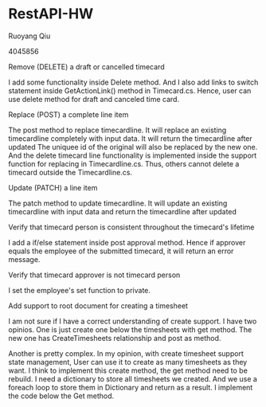 # RestAPI-HW
Ruoyang Qiu

4045856



Remove (DELETE) a draft or cancelled timecard
  
  I add some functionality inside Delete method. And I also add links to switch statement inside GetActionLink() method in Timecard.cs.
  Hence, user can use delete method for draft and canceled time card.

Replace (POST) a complete line item

  The post method to replace timecardline.
  It will replace an existing timecardline completely with input data. It will return the timecardline after updated
  The uniquee id of the original will also be replaced by the new one. 
  And the delete timecard line functionality is implemented inside the support function for replacing in Timecardline.cs. Thus, others
  cannot delete a timecard outside the Timecardline.cs.

Update (PATCH) a line item

  The patch method to update timecardline.
  It will update an existing timecardline with input data and return the timecardline after updated 

Verify that timecard person is consistent throughout the timecard's lifetime

  I add a if/else statement inside post approval method. Hence if approver equals the employee of the submitted timecard, it will return
  an error message.

Verify that timecard approver is not timecard person

  I set the employee's set function to private.
  
Add support to root document for creating a timesheet

   I am not sure if I have a correct understanding of create support.
   I have two opinios. One is just create one below the timesheets with get method. The new one has CreateTimesheets relationship 
   and post as method. 

   Another is pretty complex.
   In my opinion, with create timesheet support state management, User can use it to create as many timesheets as they want.
   I think to implement this create method, the get method need to be rebuild. I need a dictionary to store all timesheets we created.
   And we use a foreach loop to store them in Dictionary and return as a result.
   I implement the code below the Get method.
